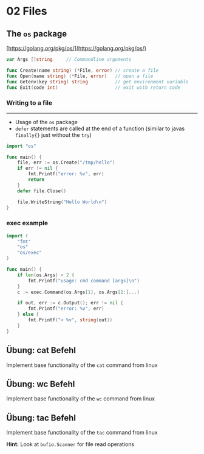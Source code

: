 
# 02 Files

## The `os` package
[https://golang.org/pkg/os/](https://golang.org/pkg/os/)
```go
var Args []string     // Commandline arguments

func Create(name string) (*File, error) // create a file
func Open(name string) (*File, error)   // open a file
func Getenv(key string) string          // get environment variable
func Exit(code int)                     // exit with return code
```

### Writing to a file
------------------------------
* Usage of the ```os``` package
* ```defer``` statements are called at the end of a function (similar to javas ```finally{}``` just without the ```try```)

```go
import "os"

func main() {
	file, err := os.Create("/tmp/hello")
	if err != nil {
		fmt.Printf("error: %v", err)
		return
	}
	defer file.Close()

	file.WriteString("Hello World\n")
}
```

### exec example
```go
import (
	"fmt"
	"os"
	"os/exec"
)

func main() {
	if len(os.Args) < 2 {
		fmt.Printf("usage: cmd command [args]\n")
	}
	c := exec.Command(os.Args[1], os.Args[2:]...)

	if out, err := c.Output(); err != nil {
		fmt.Printf("error: %v", err)
	} else {
		fmt.Printf("> %v", string(out))
	}
}
```

## Übung: cat Befehl
Implement base functionality of the `cat` command from linux

## Übung: wc Befehl
Implement base functionality of the `wc` command from linux

## Übung: tac Befehl
Implement base functionality of the `tac` command from linux

__Hint:__ Look at `bufio.Scanner` for file read operations

